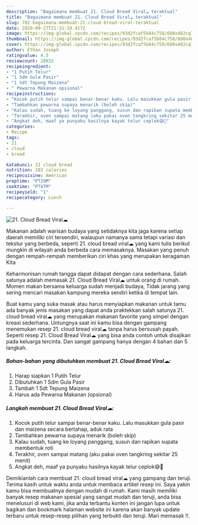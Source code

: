 ```yaml
---
description: "Bagaimana membuat 21. Cloud Bread Viral☁ teraktual"
title: "Bagaimana membuat 21. Cloud Bread Viral☁ teraktual"
slug: 782-bagaimana-membuat-21-cloud-bread-viral-teraktual
date: 2020-09-27T21:31:19.417Z
image: https://img-global.cpcdn.com/recipes/93d2fcaf5b84c758/680x482cq70/21-cloud-bread-viral☁-foto-resep-utama.jpg
thumbnail: https://img-global.cpcdn.com/recipes/93d2fcaf5b84c758/680x482cq70/21-cloud-bread-viral☁-foto-resep-utama.jpg
cover: https://img-global.cpcdn.com/recipes/93d2fcaf5b84c758/680x482cq70/21-cloud-bread-viral☁-foto-resep-utama.jpg
author: Ethan Joseph
ratingvalue: 4.5
reviewcount: 28832
recipeingredient:
- "1 Putih Telur"
- "1 Sdm Gula Pasir"
- "1 Sdt Tepung Maizena"
- " Pewarna Makanan opsional"
recipeinstructions:
- "Kocok putih telur sampai benar-benar kaku. Lalu masukkan gula pasir dan maizena secara bertahap, aduk rata"
- "Tambahkan pewarna supaya menarik (boleh skip)"
- "Kalau sudah, tuang ke loyang panggang, susun dan rapikan supata membentuk roti"
- "Terakhir, oven sampai matang (aku pakai oven tangkring sekitar 25 menit)"
- "Angkat deh, maaf ya punyaku hasilnya kayak telur ceplok😅🍳"
categories:
- Recipe
tags:
- 21
- cloud
- bread

katakunci: 21 cloud bread 
nutrition: 283 calories
recipecuisine: American
preptime: "PT29M"
cooktime: "PT47M"
recipeyield: "1"
recipecategory: Lunch

---
```



![21. Cloud Bread Viral☁](https://img-global.cpcdn.com/recipes/93d2fcaf5b84c758/680x482cq70/21-cloud-bread-viral☁-foto-resep-utama.jpg)

Makanan adalah warisan budaya yang setidaknya kita jaga karena setiap daerah memiliki ciri tersendiri, walaupun namanya sama tetapi variasi dan tekstur yang berbeda, seperti 21. cloud bread viral☁ yang kami tulis berikut mungkin di wilayah anda berbeda cara memasaknya. Masakan yang penuh dengan rempah-rempah memberikan ciri khas yang merupakan keragaman Kita



Keharmonisan rumah tangga dapat didapat dengan cara sederhana. Salah satunya adalah memasak 21. Cloud Bread Viral☁ untuk orang di rumah. Momen makan bersama keluarga sudah menjadi budaya, Tidak jarang yang sering mencari masakan kampung mereka sendiri ketika di tempat lain.

Buat kamu yang suka masak atau harus menyiapkan makanan untuk tamu ada banyak jenis masakan yang dapat anda praktekkan salah satunya 21. cloud bread viral☁ yang merupakan makanan favorite yang simpel dengan kreasi sederhana. Untungnya saat ini kamu bisa dengan gampang menemukan resep 21. cloud bread viral☁ tanpa harus bersusah payah.
Seperti resep 21. Cloud Bread Viral☁ yang bisa anda contoh untuk disajikan pada keluarga tercinta. Dan sangat gampang hanya dengan 4 bahan dan 5 langkah.


<!--inarticleads1-->

##### Bahan-bahan yang dibutuhkan membuat 21. Cloud Bread Viral☁:

1. Harap siapkan 1 Putih Telur
1. Dibutuhkan 1 Sdm Gula Pasir
1. Tambah 1 Sdt Tepung Maizena
1. Harus ada  Pewarna Makanan (opsional)




<!--inarticleads2-->

##### Langkah membuat  21. Cloud Bread Viral☁:

1. Kocok putih telur sampai benar-benar kaku. Lalu masukkan gula pasir dan maizena secara bertahap, aduk rata
1. Tambahkan pewarna supaya menarik (boleh skip)
1. Kalau sudah, tuang ke loyang panggang, susun dan rapikan supata membentuk roti
1. Terakhir, oven sampai matang (aku pakai oven tangkring sekitar 25 menit)
1. Angkat deh, maaf ya punyaku hasilnya kayak telur ceplok😅🍳




Demikianlah cara membuat 21. cloud bread viral☁ yang gampang dan teruji. Terima kasih untuk waktu anda untuk membaca artikel resep ini. Saya yakin kamu bisa membuatnya dengan mudah di rumah. Kami masih memiliki banyak resep makanan spesial yang sangat mudah dan teruji, anda bisa menelusuri di web kami, jika anda terbantu konten ini jangan lupa untuk bagikan dan bookmark halaman website ini karena akan banyak update terbaru untuk resep-resep pilihan yang terbukti dan teruji. Mari memasak !!. 
